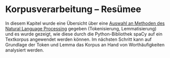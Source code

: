 # Korpusverarbeitung – Resümee

In diesem Kapitel wurde eine Übersicht über eine [Auswahl an Methoden des Natural Language Processing](corpus-processing-intro-2) gegeben (Tokenisierung, Lemmatisierung) und es wurde gezeigt, wie diese durch die Python-Bibliothek spaCy auf ein Textkorpus angewendet werden können. 
Im nächsten Schritt kann auf Grundlage der Token und Lemma das Korpus an Hand von Worthäufigkeiten analysiert werden. 
